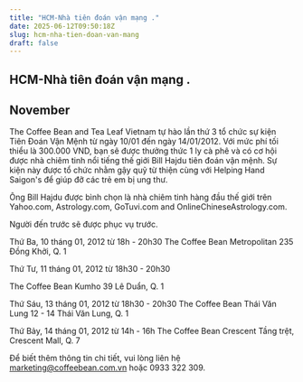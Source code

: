 ```yaml
---
title: "HCM-Nhà tiên đoán vận mạng ."
date: 2025-06-12T09:50:18Z
slug: hcm-nha-tien-doan-van-mang
draft: false
---
```


## HCM-Nhà tiên đoán vận mạng .

## November

The Coffee Bean and Tea Leaf Vietnam tự hào lần thứ 3 tổ chức sự kiện Tiên Đoán Vận Mệnh từ ngày 10/01 đến ngày 14/01/2012. Với mức phí tối thiểu là 300.000 VND, bạn sẽ được thưởng thức 1 ly cà phê và có cơ hội được nhà chiêm tinh nổi tiếng thế giới Bill Hajdu tiên đoán vận mệnh. Sự kiện này được tổ chức nhằm gậy quỹ từ thiện cùng với Helping Hand Saigon's để giúp đỡ các trẻ em bị ung thư.

Ông Bill Hajdu được bình chọn là nhà chiêm tinh hàng đầu thế giới trên Yahoo.com, Astrology.com, GoTuvi.com and OnlineChineseAstrology.com.

 Người đến trước sẽ được phục vụ trước.

Thứ Ba, 10 tháng 01, 2012 từ 18h - 20h30
The Coffee Bean Metropolitan
235 Đồng Khởi, Q. 1

Thứ Tư, 11 tháng 01, 2012 từ 18h30 - 20h30

The Coffee Bean Kumho
39 Lê Duẩn, Q. 1

Thứ Sáu, 13 tháng 01, 2012 từ 18h30 - 20h30
The Coffee Bean Thái Văn Lung
12 - 14  Thái Văn Lung, Q. 1

Thứ Bảy, 14 tháng 01, 2012 từ 14h - 16h
The Coffee Bean Crescent
Tầng trệt, Crescent Mall, Q. 7





Để biết thêm thông tin chi tiết, vui lòng liên hệ marketing@coffeebean.com.vn  hoặc 0933 322 309.
